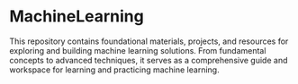 # MachineLearning
This repository contains foundational materials, projects, and resources for exploring and building machine learning solutions. From fundamental concepts to advanced techniques, it serves as a comprehensive guide and workspace for learning and practicing machine learning.
